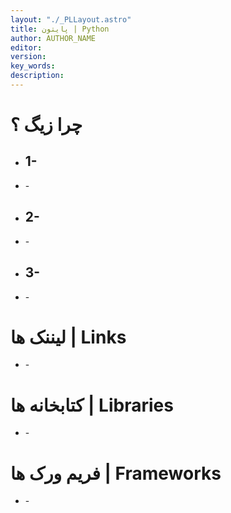 ```yaml
---
layout: "./_PLLayout.astro"
title: پایتون | Python
author: AUTHOR_NAME
editor: 
version: 
key_words:  
description: 
---
```


# چرا زیگ ؟
- ## 1- 
- \- 
   
- ## 2- 
- \- 

- ## 3- 
- \- 

# لیننک ها | Links
- \- []()

# کتابخانه ها | Libraries
- \- 

# فریم ورک ها | Frameworks
- \- 